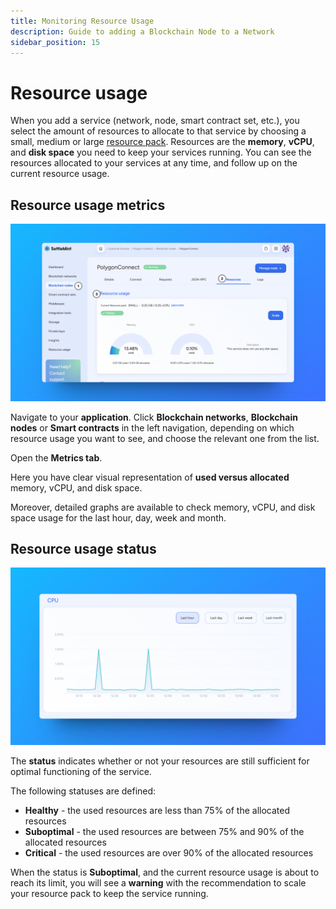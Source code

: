 ```yaml
---
title: Monitoring Resource Usage
description: Guide to adding a Blockchain Node to a Network
sidebar_position: 15
---
```


# Resource usage

When you add a service (network, node, smart contract set, etc.), you select the amount of resources to allocate to that service by choosing a small, medium or large [resource pack](../launch-platform/managed-cloud-deployment/13_deployment-plans.md). Resources are the **memory**, **vCPU**, and **disk space** you need to keep your services running. You can see the resources allocated to your services at any time, and follow up on the current resource usage.

## Resource usage metrics

![Resource Usage](../../static/img/using-the-platform/resource-usage.png)

Navigate to your **application**. Click **Blockchain networks**, **Blockchain nodes** or **Smart contracts** in the left navigation, depending on which resource usage you want to see, and choose the relevant one from the list.

Open the **Metrics tab**.

Here you have clear visual representation of **used versus allocated** memory, vCPU, and disk space.

Moreover, detailed graphs are available to check memory, vCPU, and disk space usage for the last hour, day, week and month.

## Resource usage status

![Resource Usage CPU](../../static/img/using-the-platform/resource-usage-cpu.png)

The **status** indicates whether or not your resources are still sufficient for optimal functioning of the service.

The following statuses are defined:

- **Healthy** - the used resources are less than 75% of the allocated resources
- **Suboptimal** - the used resources are between 75% and 90% of the allocated resources
- **Critical** - the used resources are over 90% of the allocated resources

When the status is **Suboptimal**, and the current resource usage is about to reach its limit, you will see a **warning** with the recommendation to scale your resource pack to keep the service running.
